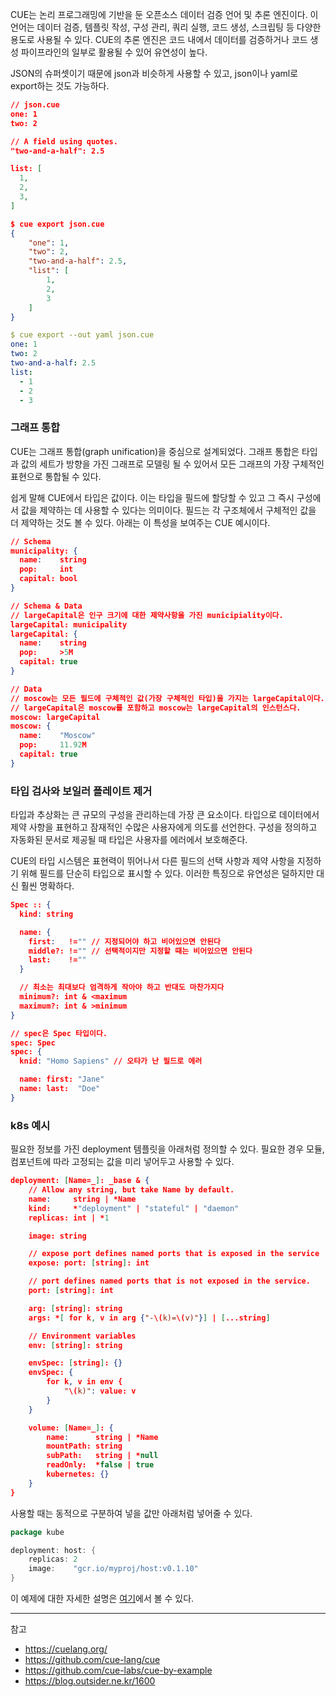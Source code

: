 
CUE는 논리 프로그래밍에 기반을 둔 오픈소스 데이터 검증 언어 및 추론 엔진이다. 이 언어는 데이터 검증, 템플릿 작성, 구성 관리, 쿼리 실행, 코드 생성, 스크립팅 등 다양한 용도로 사용될 수 있다. CUE의 추론 엔진은 코드 내에서 데이터를 검증하거나 코드 생성 파이프라인의 일부로 활용될 수 있어 유연성이 높다.
 
JSON의 슈퍼셋이기 때문에 json과 비슷하게 사용할 수 있고, json이나 yaml로 export하는 것도 가능하다.

```json
// json.cue
one: 1
two: 2

// A field using quotes.
"two-and-a-half": 2.5

list: [
  1,
  2,
  3,
]
```

```json
$ cue export json.cue
{
    "one": 1,
    "two": 2,
    "two-and-a-half": 2.5,
    "list": [
        1,
        2,
        3
    ]
}
```

```yaml
$ cue export --out yaml json.cue
one: 1
two: 2
two-and-a-half: 2.5
list:
  - 1
  - 2
  - 3
```

### 그래프 통합

CUE는 그래프 통합(graph unification)을 중심으로 설계되었다. 그래프 통합은 타입과 값의 세트가 방향을 가진 그래프로 모델링 될 수 있어서 모든 그래프의 가장 구체적인 표현으로 통합될 수 있다.

쉽게 말해 CUE에서 타입은 값이다. 이는 타입을 필드에 할당할 수 있고 그 즉시 구성에서 값을 제약하는 데 사용할 수 있다는 의미이다. 필드는 각 구조체에서 구체적인 값을 더 제약하는 것도 볼 수 있다. 아래는 이 특성을 보여주는 CUE 예시이다.

```json
// Schema
municipality: {
  name:    string
  pop:     int
  capital: bool
}

// Schema & Data
// largeCapital은 인구 크기에 대한 제약사항을 가진 municipiality이다. 
largeCapital: municipality
largeCapital: {
  name:    string
  pop:     >5M
  capital: true
}

// Data
// moscow는 모든 필드에 구체적인 값(가장 구체적인 타입)을 가지는 largeCapital이다. 
// largeCapital은 moscow를 포함하고 moscow는 largeCapital의 인스턴스다.
moscow: largeCapital
moscow: {
  name:    "Moscow"
  pop:     11.92M
  capital: true
}
```

### 타입 검사와 보일러 플레이트 제거

타입과 추상화는 큰 규모의 구성을 관리하는데 가장 큰 요소이다. 타입으로 데이터에서 제약 사항을 표현하고 잠재적인 수많은 사용자에게 의도를 선언한다. 구성을 정의하고 자동화된 문서로 제공될 때 타입은 사용자를 에러에서 보호해준다.

CUE의 타입 시스템은 표현력이 뛰어나서 다른 필드의 선택 사항과 제약 사항을 지정하기 위해 필드를 단순히 타입으로 표시할 수 있다. 이러한 특징으로 유연성은 덜하지만 대신 훨씬 명확하다. 

```json
Spec :: {
  kind: string

  name: {
    first:   !="" // 지정되어야 하고 비어있으면 안된다
    middle?: !="" // 선택적이지만 지정할 때는 비어있으면 안된다
    last:    !=""
  }

  // 최소는 최대보다 엄격하게 작아야 하고 반대도 마찬가지다
  minimum?: int & <maximum
  maximum?: int & >minimum
}

// spec은 Spec 타입이다.
spec: Spec
spec: {
  knid: "Homo Sapiens" // 오타가 난 필드로 에러

  name: first: "Jane"
  name: last:  "Doe"
}
```

### k8s 예시

필요한 정보를 가진 deployment 템플릿을 아래처럼 정의할 수 있다. 필요한 경우 모듈, 컴포넌트에 따라 고정되는 값을 미리 넣어두고 사용할 수 있다.

```json
deployment: [Name=_]: _base & {
	// Allow any string, but take Name by default.
	name:     string | *Name
	kind:     *"deployment" | "stateful" | "daemon"
	replicas: int | *1

	image: string

	// expose port defines named ports that is exposed in the service
	expose: port: [string]: int

	// port defines named ports that is not exposed in the service.
	port: [string]: int

	arg: [string]: string
	args: *[ for k, v in arg {"-\(k)=\(v)"}] | [...string]

	// Environment variables
	env: [string]: string

	envSpec: [string]: {}
	envSpec: {
		for k, v in env {
			"\(k)": value: v
		}
	}

	volume: [Name=_]: {
		name:      string | *Name
		mountPath: string
		subPath:   string | *null
		readOnly:  *false | true
		kubernetes: {}
	}
}
```

사용할 때는 동적으로 구분하여 넣을 값만 아래처럼 넣어줄 수 있다.

```go
package kube

deployment: host: {
	replicas: 2
	image:    "gcr.io/myproj/host:v0.1.10"
}
```

이 예제에 대한 자세한 설명은 [여기](https://github.com/cue-labs/cue-by-example/tree/main/003_kubernetes_tutorial)에서 볼 수 있다.

---
참고
- https://cuelang.org/
- https://github.com/cue-lang/cue
- https://github.com/cue-labs/cue-by-example
- https://blog.outsider.ne.kr/1600